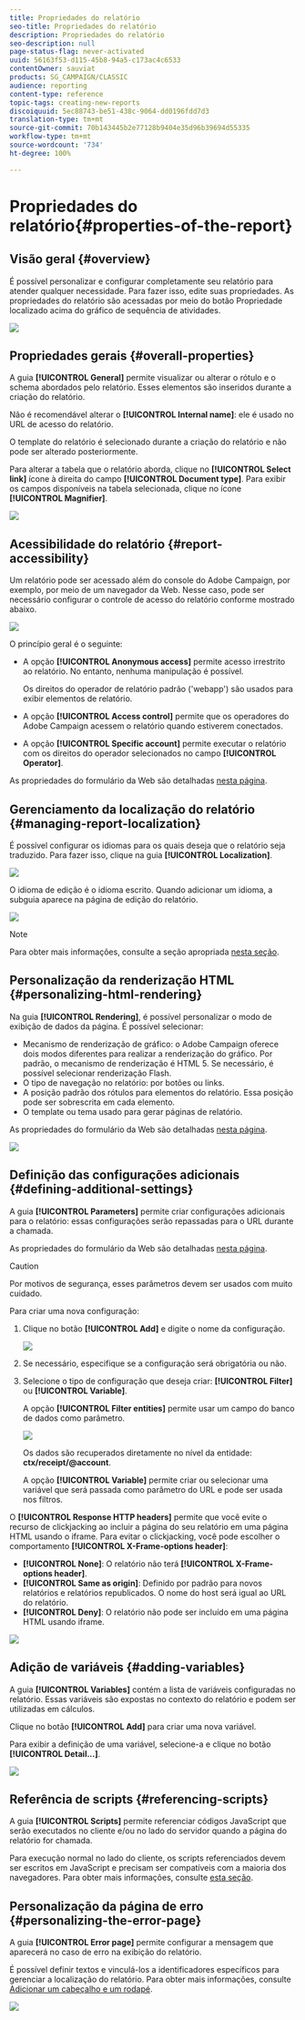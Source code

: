 ```yaml
---
title: Propriedades do relatório
seo-title: Propriedades do relatório
description: Propriedades do relatório
seo-description: null
page-status-flag: never-activated
uuid: 56163f53-d115-45b8-94a5-c173ac4c6533
contentOwner: sauviat
products: SG_CAMPAIGN/CLASSIC
audience: reporting
content-type: reference
topic-tags: creating-new-reports
discoiquuid: 5ec88743-be51-438c-9064-dd0196fdd7d3
translation-type: tm+mt
source-git-commit: 70b143445b2e77128b9404e35d96b39694d55335
workflow-type: tm+mt
source-wordcount: '734'
ht-degree: 100%

---
```



# Propriedades do relatório{#properties-of-the-report}

## Visão geral {#overview}

É possível personalizar e configurar completamente seu relatório para atender qualquer necessidade. Para fazer isso, edite suas propriedades. As propriedades do relatório são acessadas por meio do botão Propriedade localizado acima do gráfico de sequência de atividades.

![](assets/s_ncs_advuser_report_properties_01.png)

## Propriedades gerais {#overall-properties}

A guia **[!UICONTROL General]** permite visualizar ou alterar o rótulo e o schema abordados pelo relatório. Esses elementos são inseridos durante a criação do relatório.

Não é recomendável alterar o **[!UICONTROL Internal name]**: ele é usado no URL de acesso do relatório.

O template do relatório é selecionado durante a criação do relatório e não pode ser alterado posteriormente.

Para alterar a tabela que o relatório aborda, clique no **[!UICONTROL Select link]** ícone à direita do campo **[!UICONTROL Document type]**. Para exibir os campos disponíveis na tabela selecionada, clique no ícone **[!UICONTROL Magnifier]**.

![](assets/s_ncs_advuser_report_properties_02.png)

## Acessibilidade do relatório {#report-accessibility}

Um relatório pode ser acessado além do console do Adobe Campaign, por exemplo, por meio de um navegador da Web. Nesse caso, pode ser necessário configurar o controle de acesso do relatório conforme mostrado abaixo.

![](assets/s_ncs_advuser_report_properties_02b.png)

O princípio geral é o seguinte:

* A opção **[!UICONTROL Anonymous access]** permite acesso irrestrito ao relatório. No entanto, nenhuma manipulação é possível.

   Os direitos do operador de relatório padrão (&#39;webapp&#39;) são usados para exibir elementos de relatório.

* A opção **[!UICONTROL Access control]** permite que os operadores do Adobe Campaign acessem o relatório quando estiverem conectados.
* A opção **[!UICONTROL Specific account]** permite executar o relatório com os direitos do operador selecionados no campo **[!UICONTROL Operator]**.

As propriedades do formulário da Web são detalhadas [nesta página](../../web/using/about-web-forms.md).

## Gerenciamento da localização do relatório {#managing-report-localization}

É possível configurar os idiomas para os quais deseja que o relatório seja traduzido. Para fazer isso, clique na guia **[!UICONTROL Localization]**.

![](assets/s_ncs_advuser_report_properties_06.png)

O idioma de edição é o idioma escrito. Quando adicionar um idioma, a subguia aparece na página de edição do relatório.

![](assets/s_ncs_advuser_report_properties_05a.png)

>[!NOTE]
>
>Para obter mais informações, consulte a seção apropriada [nesta seção](../../web/using/translating-a-web-form.md).

## Personalização da renderização HTML {#personalizing-html-rendering}

Na guia **[!UICONTROL Rendering]**, é possível personalizar o modo de exibição de dados da página. É possível selecionar:

* Mecanismo de renderização de gráfico: o Adobe Campaign oferece dois modos diferentes para realizar a renderização do gráfico. Por padrão, o mecanismo de renderização é HTML 5. Se necessário, é possível selecionar renderização Flash.
* O tipo de navegação no relatório: por botões ou links.
* A posição padrão dos rótulos para elementos do relatório. Essa posição pode ser sobrescrita em cada elemento.
* O template ou tema usado para gerar páginas de relatório.

As propriedades do formulário da Web são detalhadas [nesta página](../../web/using/about-web-forms.md).

![](assets/s_ncs_advuser_report_properties_08.png)

## Definição das configurações adicionais {#defining-additional-settings}

A guia **[!UICONTROL Parameters]** permite criar configurações adicionais para o relatório: essas configurações serão repassadas para o URL durante a chamada.

As propriedades do formulário da Web são detalhadas [nesta página](../../web/using/about-web-forms.md).

>[!CAUTION]
>
>Por motivos de segurança, esses parâmetros devem ser usados com muito cuidado.

Para criar uma nova configuração:

1. Clique no botão **[!UICONTROL Add]** e digite o nome da configuração.

   ![](assets/s_ncs_advuser_report_properties_09a.png)

1. Se necessário, especifique se a configuração será obrigatória ou não.
1. Selecione o tipo de configuração que deseja criar: **[!UICONTROL Filter]** ou **[!UICONTROL Variable]**.

   A opção **[!UICONTROL Filter entities]** permite usar um campo do banco de dados como parâmetro.

   ![](assets/s_ncs_advuser_report_properties_09b.png)

   Os dados são recuperados diretamente no nível da entidade: **ctx/receipt/@account**.

   A opção **[!UICONTROL Variable]** permite criar ou selecionar uma variável que será passada como parâmetro do URL e pode ser usada nos filtros.

O **[!UICONTROL Response HTTP headers]** permite que você evite o recurso de clickjacking ao incluir a página do seu relatório em uma página HTML usando o iframe. Para evitar o clickjacking, você pode escolher o comportamento **[!UICONTROL X-Frame-options header]**:

* **[!UICONTROL None]**: O relatório não terá **[!UICONTROL X-Frame-options header]**.
* **[!UICONTROL Same as origin]**: Definido por padrão para novos relatórios e relatórios republicados. O nome do host será igual ao URL do relatório.
* **[!UICONTROL Deny]**: O relatório não pode ser incluído em uma página HTML usando iframe.

![](assets/s_ncs_advuser_report_properties_09c.png)

## Adição de variáveis {#adding-variables}

A guia **[!UICONTROL Variables]** contém a lista de variáveis configuradas no relatório. Essas variáveis são expostas no contexto do relatório e podem ser utilizadas em cálculos.

Clique no botão **[!UICONTROL Add]** para criar uma nova variável.

Para exibir a definição de uma variável, selecione-a e clique no botão **[!UICONTROL Detail...]**.

![](assets/s_ncs_advuser_report_properties_10.png)

## Referência de scripts {#referencing-scripts}

A guia **[!UICONTROL Scripts]** permite referenciar códigos JavaScript que serão executados no cliente e/ou no lado do servidor quando a página do relatório for chamada.

Para execução normal no lado do cliente, os scripts referenciados devem ser escritos em JavaScript e precisam ser compatíveis com a maioria dos navegadores. Para obter mais informações, consulte [esta seção](../../web/using/web-forms-answers.md).

## Personalização da página de erro {#personalizing-the-error-page}

A guia **[!UICONTROL Error page]** permite configurar a mensagem que aparecerá no caso de erro na exibição do relatório.

É possível definir textos e vinculá-los a identificadores específicos para gerenciar a localização do relatório. Para obter mais informações, consulte [Adicionar um cabeçalho e um rodapé](../../reporting/using/element-layout.md#adding-a-header-and-a-footer).

![](assets/s_ncs_advuser_report_properties_11.png)

